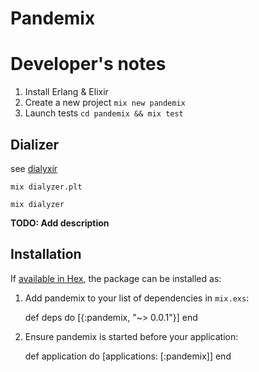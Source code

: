 # Pandemix

# Developer's notes

1. Install Erlang & Elixir
2. Create a new project `mix new pandemix`
3. Launch tests `cd pandemix && mix test`

## Dializer

see [dialyxir](https://github.com/jeremyjh/dialyxir)

```
mix dialyzer.plt
```


```
mix dialyzer
```


**TODO: Add description**

## Installation

If [available in Hex](https://hex.pm/docs/publish), the package can be installed as:

  1. Add pandemix to your list of dependencies in `mix.exs`:

        def deps do
          [{:pandemix, "~> 0.0.1"}]
        end

  2. Ensure pandemix is started before your application:

        def application do
          [applications: [:pandemix]]
        end

